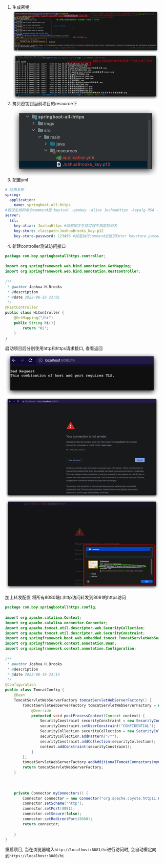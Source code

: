 1. 生成密钥:
![生命密钥命令解释说明](imgs/生命密钥命令解释说明.png)
![查看文件确认](imgs/查看文件确认.png)
2. 拷贝密钥到当前项目的resource下
![密钥拷贝到resource下](imgs/密钥拷贝到resource下.png)
3. 配置yml
```yaml
# 应用名称
spring:
  application:
    name: springboot-all-https
#假设生成的命令command是 keytool -genkey -alias JoshuaHttps -keyalg RSA -keysize 2048 -keystore JoshuaBrooks_key.p12 -validity 365
server:
  ssl:
    key-alias: JoshuaHttps #就是刚才生成过程中指定的别名
    key-store: classpath:JoshuaBrooks_key.p12
    key-store-password: 123456 #就是执行command后提示Enter keystore password: 输入的密码
```
4. 新建controller测试访问接口
```java
package com.boy.springbootallhttps.controller;

import org.springframework.web.bind.annotation.GetMapping;
import org.springframework.web.bind.annotation.RestController;

/**
 * @author Joshua.H.Brooks
 * @description
 * @date 2022-08-19 23:01
 */
@RestController
public class HiController {
    @GetMapping("/hi")
    public String hi(){
        return "Hi";
    }
}
```
启动项目后分别使用http和https请求接口, 查看返回
![http访问接口测试](imgs/http访问接口测试.png)
![https访问接口](imgs/https访问接口.png)
![查看证书及有效日期](imgs/查看证书及有效日期.png)

加上转发配置
将所有8080端口http访问转发到8081的https访问
```java
package com.boy.springbootallhttps.config;

import org.apache.catalina.Context;
import org.apache.catalina.connector.Connector;
import org.apache.tomcat.util.descriptor.web.SecurityCollection;
import org.apache.tomcat.util.descriptor.web.SecurityConstraint;
import org.springframework.boot.web.embedded.tomcat.TomcatServletWebServerFactory;
import org.springframework.context.annotation.Bean;
import org.springframework.context.annotation.Configuration;

/**
 * @author Joshua.H.Brooks
 * @description
 * @date 2022-08-19 23:14
 */
@Configuration
public class TomcatConfig {
    @Bean
    TomcatServletWebServerFactory tomcatServletWebServerFactory() {
        TomcatServletWebServerFactory tomcatServletWebServerFactory = new TomcatServletWebServerFactory() {
            @Override
            protected void postProcessContext(Context context) {
                SecurityConstraint securityConstraint = new SecurityConstraint();
                securityConstraint.setUserConstraint("CONFIDENTIAL");
                SecurityCollection securityCollection = new SecurityCollection();
                securityCollection.addPattern("/*");
                securityConstraint.addCollection(securityCollection);
                context.addConstraint(securityConstraint);
            }
        };
        tomcatServletWebServerFactory.addAdditionalTomcatConnectors(myConnectors());
        return tomcatServletWebServerFactory;
    }



    private Connector myConnectors() {
        Connector connector = new Connector("org.apache.coyote.http11.Http11Nio2Protocol");
        connector.setScheme("http");
        connector.setPort(8081);
        connector.setSecure(false);
        connector.setRedirectPort(8080);
        return connector;

    }
}
```
重启项目, 当在浏览器输入`http://localhost:8081/hi`进行访问时, 会自动重定向到`https://localhost:8080/hi`
